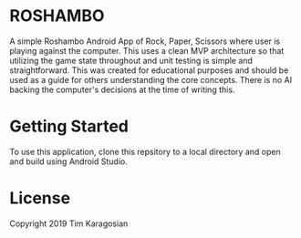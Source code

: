 # ROSHAMBO
A simple Roshambo Android App of Rock, Paper, Scissors where user is playing against the computer. This uses a clean MVP architecture so that utilizing the game state throughout and unit testing is simple and straightforward. This was created for educational purposes and should be used as a guide for others understanding the core concepts. There is no AI backing the computer's decisions at the time of writing this. 

Getting Started
======================
To use this application, clone this repsitory to a local directory and open and build using Android Studio.

License
======================
Copyright 2019 Tim Karagosian